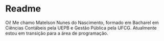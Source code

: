 # Readme
Oi! Me chamo Matelson Nunes do Nascimento, formado em Bacharel em Ciências Contábeis pela UEPB e Gestão Pública pela UFCG. Atualmente estou em transição para a área de programação.
